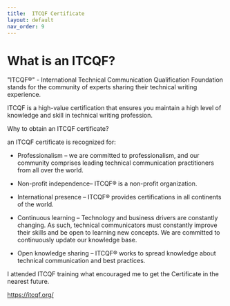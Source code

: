 ```yaml
---
title:  ITCQF Certificate
layout: default
nav_order: 9
---
```



# What is an ITCQF?
"ITCQF®"  - International Technical Communication Qualification Foundation stands for the community of experts sharing  their technical writing experience. 

ITCQF is a high-value certification that ensures you maintain a high level of knowledge and skill in technical writing profession.

Why to obtain an ITCQF certificate?

an ITCQF certificate is recognized for:
- Professionalism – we are committed to professionalism, and our community comprises leading technical communication practitioners from all over the world.

- Non-profit independence– ITCQF® is a non-profit organization.

- International presence – ITCQF® provides certifications in all continents of the world.

- Continuous learning – Technology and business drivers are constantly changing. As such, technical communicators must constantly improve their skills and be open to learning new concepts. We are committed to continuously update our knowledge base.

- Open knowledge sharing – ITCQF® works to spread knowledge about technical communication and best practices.

I attended ITCQF training what encouraged me to get the Certificate in the nearest future. 

https://itcqf.org/
